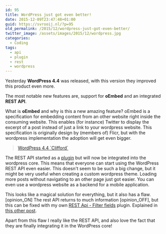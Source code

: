 ```yaml
---
id: 95
title: WordPress just got even better!
date: 2015-12-09T23:47:48+01:00
guid: https://svrooij.nl/?p=95
old_permalink: /2015/12/wordpress-just-got-even-better/
twitter_image: /assets/images/2015/12/wordpress.jpg
categories:
  - Coding
tags:
  - api
  - plugin
  - rest
  - wordpress
---
```

Yesterday **WordPress 4.4** was released, with this version they improved this product even more.

The most notable new features are, support for **oEmbed** and an integrated **REST API**.

What is **oEmbed** and why is this a new amazing feature? oEmbed is a specification for embedding content from an other website right inside the consuming website. This enables (for instance) Twitter to display the excerpt of a post instead of just a link to your wordpress website. This specification is originally design by (members of) Flicr, but with the wordpress implementation the adoption will get even bigger.

<!--more-->

<blockquote class="wp-embedded-content" data-secret="tRX6kFC2el">
  <p>
    <a href="https://wordpress.org/news/2015/12/clifford/">WordPress 4.4 `Clifford`</a>
  </p>
</blockquote>



The REST API started as a <a href="https://wordpress.org/plugins/rest-api/" target="_blank">plugin</a> but will now be integrated into the wordpress core. This means that everyone can start using the WordPress REST API even easier. This doesn't seem to be such a big change, but it might be very useful when creating a custom wordpress theme. Loading more posts without navigating to an other page just got easier. You can even use a wordpress website as a backend for a mobile application.

This looks like a magical solution for everything, but it also has a flaw. [opinion\_ON] The rest API returns to much information [opinion\_OFF], but this can be fixed with my own <a href="https://wordpress.org/plugins/rest-api-filter-fields/" target="_blank">REST Api - Filter fields</a> plugin. Explained in [this other post](https://svrooij.nl/2015/10/filter-fields-returned-by-wordpress-api/).

Apart from this flaw I really like the REST API, and also love the fact that they are finally integrating it in the WordPress core!
